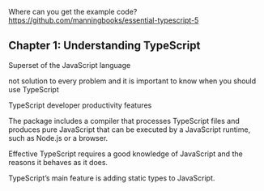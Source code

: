 
Where can you get the example code?
https://github.com/manningbooks/essential-typescript-5

## Chapter 1: Understanding TypeScript

Superset of the JavaScript language

not solution to every problem and it is important to know when you should use TypeScript

TypeScript developer productivity features

The package includes a compiler that processes TypeScript files and produces pure JavaScript that can be executed by a JavaScript runtime, such as Node.js or a browser.

Effective TypeScript requires a good knowledge of JavaScript and the reasons it behaves as it does. 

TypeScript’s main feature is adding static types to JavaScript.


